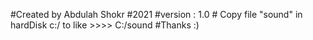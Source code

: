 #Created by Abdulah Shokr
#2021
#version : 1.0
#<!Important Note> Copy file "sound" in hardDisk c:/ to like >>>> C:/sound
#Thanks :)
